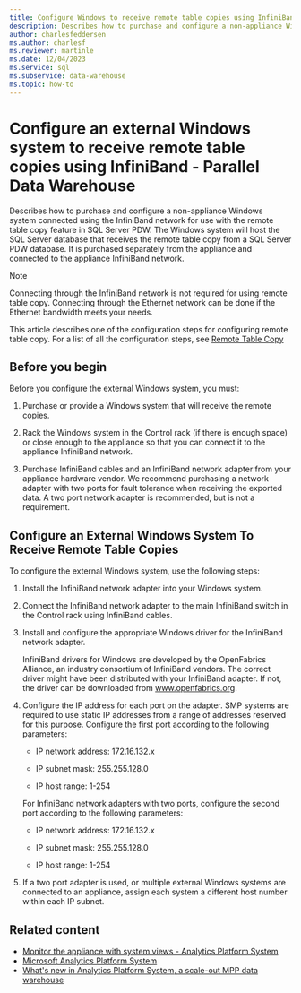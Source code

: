 ```yaml
---
title: Configure Windows to receive remote table copies using InfiniBand
description: Describes how to purchase and configure a non-appliance Windows system connected using the InfiniBand network for use with the remote table copy feature in Parallel Data Warehouse. 
author: charlesfeddersen
ms.author: charlesf
ms.reviewer: martinle
ms.date: 12/04/2023
ms.service: sql
ms.subservice: data-warehouse
ms.topic: how-to
---
```

# Configure an external Windows system to receive remote table copies using InfiniBand - Parallel Data Warehouse
Describes how to purchase and configure a non-appliance Windows system connected using the InfiniBand network for use with the remote table copy feature in SQL Server PDW. The Windows system will host the SQL Server database that receives the remote table copy from a SQL Server PDW database. It is purchased separately from the appliance and connected to the appliance InfiniBand network.  
  
> [!NOTE]  
> Connecting through the InfiniBand network is not required for using remote table copy. Connecting through the Ethernet network can be done if the Ethernet bandwidth meets your needs.  
  
This article describes one of the configuration steps for configuring remote table copy. For a list of all the configuration steps, see [Remote Table Copy](remote-table-copy.md)  
  
## Before you begin
Before you configure the external Windows system, you must:  
  
1. Purchase or provide a Windows system that will receive the remote copies.  
  
1. Rack the Windows system in the Control rack (if there is enough space) or close enough to the appliance so that you can connect it to the appliance InfiniBand network.  
  
1. Purchase InfiniBand cables and an InfiniBand network adapter from your appliance hardware vendor. We recommend purchasing a network adapter with two ports for fault tolerance when receiving the exported data. A two port network adapter is recommended, but is not a requirement.  
  
## <a id="HowToWindows"></a> Configure an External Windows System To Receive Remote Table Copies
To configure the external Windows system, use the following steps:  
  
1. Install the InfiniBand network adapter into your Windows system.  
  
1. Connect the InfiniBand network adapter to the main InfiniBand switch in the Control rack using InfiniBand cables.  
  
1. Install and configure the appropriate Windows driver for the InfiniBand network adapter.  
  
    InfiniBand drivers for Windows are developed by the OpenFabrics Alliance, an industry consortium of InfiniBand vendors.  The correct driver might have been distributed with your InfiniBand adapter. If not, the driver can be downloaded from www.openfabrics.org.  
  
1. Configure the IP address for each port on the adapter. SMP systems are required to use static IP addresses from a range of addresses reserved for this purpose. Configure the first port according to the following parameters:  
  
    -   IP network address: 172.16.132.x  
  
    -   IP subnet mask: 255.255.128.0  
  
    -   IP host range: 1-254  
  
    For InfiniBand network adapters with two ports, configure the second port according to the following parameters:  
  
    -   IP network address: 172.16.132.x  
  
    -   IP subnet mask: 255.255.128.0  
  
    -   IP host range: 1-254  
  
1. If a two port adapter is used, or multiple external Windows systems are connected to an appliance, assign each system a different host number within each IP subnet.  
  
## Related content

- [Monitor the appliance with system views - Analytics Platform System](monitor-the-appliance-by-using-system-views.md)
- [Microsoft Analytics Platform System](home-analytics-platform-system-aps-pdw.md)
- [What's new in Analytics Platform System, a scale-out MPP data warehouse](whats-new-analytics-platform-system.md)